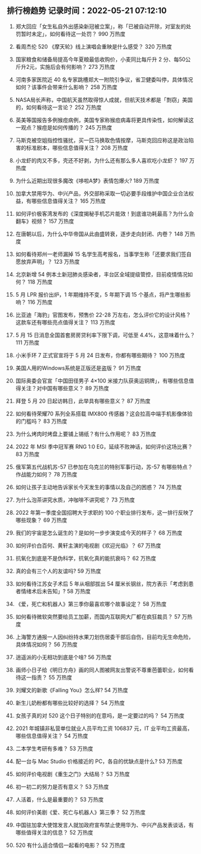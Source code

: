 
## 排行榜趋势 记录时间：2022-05-21 07:12:10
  
  1. 郑大回应「女生私自外出感染新冠被立案」，称「已被自动开除，对室友的处罚暂时未定」，如何看待这一处罚？ 990 万热度
    
  2. 看周杰伦 520 《摩天轮》线上演唱会重映是什么感受？ 320 万热度
    
  3. 国家粮食和储备局提高今年夏粮最低收购价，小麦同比每斤升 2 分、每50公斤升2元，实施后会有何影响？ 273 万热度
    
  4. 河南多家医院近 40 名专家跳槽郑大一附院引争议，省卫健委叫停，具体情况如何？该事件会带来什么影响？ 258 万热度
    
  5. NASA局长声称，中国航天虽然取得惊人成就，但航天技术都是「剽窃」美国的，如何看待这一言论？ 252 万热度
    
  6. 英美等国报告多例猴痘病例，美国专家称猴痘病毒将更具传染性，如何解读这一观点？猴痘是如何传播的？ 245 万热度
    
  7. 马斯克被空姐指控性骚扰，买一匹马换取色情按摩，马斯克回应称这是政治陷害的标准剧本，哪些信息值得关注？ 208 万热度
    
  8. 小龙虾的肉又不多，壳还不好剥，为什么还有那么多人喜欢吃小龙虾？ 197 万热度
    
  9. 为什么近期出现很多魔改《哆啦A梦》表情包爆火? 189 万热度
    
  10. 加拿大禁用华为、中兴产品，外交部称采取一切必要手段维护中国企业合法权益，有哪些信息值得关注？ 165 万热度
    
  11. 如何评价极客湾发布的《深度揭秘手机芯片能效！到底谁功耗最高？为什么会翻车》视频？ 157 万热度
    
  12. 在唐朝以后，为什么中华帝国从此由盛转衰，逐步走向封闭、内卷？ 148 万热度
    
  13. 如何看待郑州一老师漏掉 15 名学生高考报名，当事学生称「还要求我们签自愿放弃声明」？ 123 万热度
    
  14. 北京新增 54 例本土新冠肺炎感染者，丰台区全域提级管控，目前疫情情况如何？ 118 万热度
    
  15. 5 月 LPR 报价出炉，1 年期维持不变，5 年期下调 15 个基点，将产生哪些影响？ 116 万热度
    
  16. 比亚迪「海豹」官图发布，预售价 22-28 万左右，怎么评价它的设计风格？这款车还有哪些亮点值得关注？ 113 万热度
    
  17. 5 月 15 日消息全国首套房房贷利率下限下调，可低至 4.4%，这意味着什么？ 111 万热度
    
  18. 小米手环 7 正式官宣将于 5 月 24 日发布，你都有哪些期待？ 100 万热度
    
  19. 美国人用的Windows系统是正版还是盗版？ 91 万热度
    
  20. 国际奥委会官宣「中国田径男子 4×100 米接力队获奥运铜牌」，有哪些信息值得关注？对中国有哪些意义？ 89 万热度
    
  21. 拜登 5 月 20 日起访韩日，此举具有哪些意义？ 87 万热度
    
  22. 如何看待荣耀70 系列全系搭载 IMX800 传感器？这会拉高中端手机影像体验的门槛吗？ 83 万热度
    
  23. 为什么烤肉时烤盘上要铺上锡纸？有什么作用呢？ 83 万热度
    
  24. 2022 年 MSI 季中冠军赛 RNG 1:0 EG，延续不败神话，如何评价这场比赛？ 83 万热度
    
  25. 俄军第五代战机苏-57 已参加在乌克兰的特别军事行动，苏-57 有哪些特点？作战能力如何？ 78 万热度
    
  26. 如何让孩子主动地告诉家长今天发生的事情以及自己的困惑？ 74 万热度
    
  27. 为什么泡茶讲究水质，冲咖啡不讲究呢？ 73 万热度
    
  28. 2022 年第一季度全国招聘大于求职的 100 个职业排行发布，这一排行反映了哪些现象？ 69 万热度
    
  29. 我们的宇宙是怎么诞生的？是如何一步步演变成今天的样子？ 68 万热度
    
  30. 如何评价白百何、黄轩主演的电视剧《欢迎光临》？ 67 万热度
    
  31. 抗氧化到底是不是伪科学，抗氧化真的能抗衰吗？ 62 万热度
    
  32. 真的会有三个人的友谊吗? 59 万热度
    
  33. 如何看待江苏女子术后 5 年从咽部拔出 54 厘米长钢丝，院方表示「考虑到患者情绪术后未告知」? 58 万热度
    
  34. 《爱，死亡和机器人》第三季你最喜欢哪个故事设定？ 58 万热度
    
  35. 如何看待微软突然要给员工加薪，而国内互联网大厂都在疯狂裁员？ 57 万热度
    
  36. 上海警方通报一人因纠纷持水果刀划伤居委干部后自伤，目前均无生命危险，具体情况如何？ 56 万热度
    
  37. 逍遥派的小无相功到底是个啥? 56 万热度
    
  38. 画师小日子给《明日方舟》画的同人图被网友出警说不尊重芭蕾职业，如何看待这一指责？ 55 万热度
    
  39. 刘耀文的新歌《Falling You》怎么样? 54 万热度
    
  40. 新生儿奶粉都有哪些比较好的选择？ 54 万热度
    
  41. 女孩子真的对 520 这个日子特别的在意吗，是一定要过的吗？ 54 万热度
    
  42. 2021 年城镇非私营单位就业人员平均工资 106837 元，IT 业平均工资最高，哪些信息值得关注？ 54 万热度
    
  43. 二本学生考研有多难？ 53 万热度
    
  44. 配一台与 Mac Studio 价格接近的 PC，各自的优缺点是什么? 53 万热度
    
  45. 如何评价电视剧《重生之门》大结局？ 53 万热度
    
  46. 初一初二的努力是否有意义？ 53 万热度
    
  47. 人活着，什么是最重要的？ 53 万热度
    
  48. 如何评价美剧《爱、死亡与机器人》第三季？ 52 万热度
    
  49. 中国驻加拿大使馆发言人就加政府宣布禁止使用华为、中兴产品发表谈话，有哪些值得关注的信息？ 52 万热度
    
  50. 520 有什么适合情侣一起看的电影？ 52 万热度
    